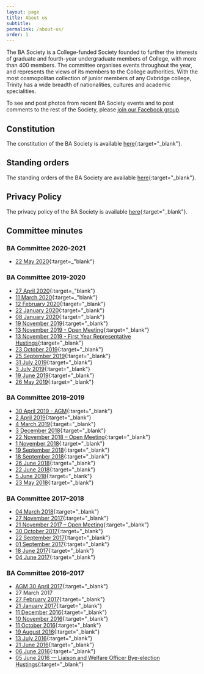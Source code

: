```yaml
---
layout: page
title: About us
subtitle:
permalink: /about-us/
order: 1
---
```


The BA Society is a College-funded Society founded to further the interests of graduate and fourth-year undergraduate members of College, with more than 400 members. The committee organises events throughout the year, and represents the views of its members to the College authorities. With the most cosmopolitan collection of junior members of any Oxbridge college, Trinity has a wide breadth of nationalities, cultures and academic specialities.

To see and post photos from recent BA Society events and to post comments to the rest of the Society, please [join our Facebook group](https://www.facebook.com/groups/2204129196/).

## Constitution
The constitution of the BA Society is available [here](/docs/constitution.pdf){:target="_blank"}.

## Standing orders
The standing orders of the BA Society are available [here](/docs/standing_orders.pdf){:target="_blank"}.

## Privacy Policy
The privacy policy of the BA Society is available [here](/docs/20200602_BA_soc_priv_pol.pdf){:target="_blank"}.

## Committee minutes

### BA Committee 2020-2021

* [22 May 2020](/docs/minutes/2020-05-22.pdf){:target=_"blank"}

### BA Committee 2019-2020

* [27 April 2020](/docs/minutes/2020-04-27_agm.pdf){:target=_"blank"}
* [11 March 2020](/docs/minutes/2020-03-11.pdf){:target=_"blank"}
* [12 February 2020](/docs/minutes/2020-02-12.pdf){:target="_blank"}
* [22 January 2020](/docs/minutes/2020-01-22.pdf){:target="_blank"}
* [08 January 2020](/docs/minutes/2020-01-08.pdf){:target="_blank"}
* [19 November 2019](/docs/minutes/2019-11-19.pdf){:target="_blank"}
* [13 November 2019 - Open Meeting](/docs/minutes/2019-11-13.pdf){:target="_blank"}
* [13 November 2019 - First Year Representative Hustings](/docs/minutes/FYR_hustings_minutes.pdf){:target="_blank"}
* [23 October 2019](/docs/minutes/2019-10-23.pdf){:target="_blank"}
* [25 September 2019](/docs/minutes/2019-09-25.pdf){:target="_blank"}
* [31 July 2019](/docs/minutes/2019-07-31.pdf){:target="_blank"}
* [3 July 2019](/docs/minutes/2019-07-03.pdf){:target="_blank"}
* [19 June 2019](/docs/minutes/2019-06-19.pdf){:target="_blank"}
* [26 May 2019](/docs/minutes/2019-05-26.pdf){:target="_blank"}

### BA Committee 2018–2019
* [30 April 2019 - AGM](/docs/minutes/2019-04-30-agm.pdf){:target="_blank"}
* [2 April 2019](/docs/minutes/2019-04-02.pdf){:target="_blank"}
* [4 March 2019](/docs/minutes/2019-03-04.pdf){:target="_blank"}
* [3 December 2018](/docs/minutes/2018-12-03.pdf){:target="_blank"}
* [22 November 2018 – Open Meeting](/docs/minutes/2018-11-22-open_meeting.pdf){:target="_blank"}
* [1 November 2018](/docs/minutes/2018-11-01.pdf){:target="_blank"}
* [19 September 2018](/docs/minutes/2018-09-19.pdf){:target="_blank"}
* [18 September 2018](/docs/minutes/2018-09-18.pdf){:target="_blank"}
* [26 June 2018](/docs/minutes/2018-06-26.pdf){:target="_blank"}
* [22 June 2018](/docs/minutes/2018-06-22.pdf){:target="_blank"}
* [5 June 2018](/docs/minutes/2018-06-05.pdf){:target="_blank"}
* [23 May 2018](/docs/minutes/2018-05-23.pdf){:target="_blank"}

### BA Committee 2017–2018
* [04 March 2018](/docs/minutes/2018-03-04.pdf){:target="_blank"}
* [27 November 2017](/docs/minutes/2017-11-27.pdf){:target="_blank"}
* [21 November 2017 – Open Meeting](/docs/minutes/2017-11-21.pdf){:target="_blank"}
* [30 October 2017](/docs/minutes/2017-10-30.pdf){:target="_blank"}
* [22 September 2017](/docs/minutes/2017-09-22.pdf){:target="_blank"}
* [01 September 2017](/docs/minutes/2017-09-01.pdf){:target="_blank"}
* [18 June 2017](/docs/minutes/2017-06-18.pdf){:target="_blank"}
* [04 June 2017](/docs/minutes/2017-06-04.pdf){:target="_blank"}

### BA Committee 2016–2017
* [AGM 30 April 2017](/docs/minutes/2017-04-30_AGM.pdf){:target="_blank"}
* 27 March 2017
* [27 February 2017](/docs/minutes/2017-02-27.pdf){:target="_blank"}
* [21 January 2017](/docs/minutes/2017-01-21.pdf){:target="_blank"}
* [11 December 2016](/docs/minutes/2016-12-11.pdf){:target="_blank"}
* [10 November 2016](/docs/minutes/2016-11-10.pdf){:target="_blank"}
* [11 October 2016](/docs/minutes/2016-10-11.pdf){:target="_blank"}
* [19 August 2016](/docs/minutes/2016-08-19.pdf){:target="_blank"}
* [13 July 2016](/docs/minutes/2016-07-13.pdf){:target="_blank"}
* [21 June 2016](/docs/minutes/2016-06-21.pdf){:target="_blank"}
* [06 June 2016](/docs/minutes/2016-06-06.pdf){:target="_blank"}
* [05 June 2016 — Liaison and Welfare Officer Bye-election Hustings](/docs/minutes/2016_welfare_officer_hustings.pdf){:target="_blank"}

<!---
### BA Committee 2015–2016
* Committee 2016 Hustings
* Committee 2016 Manifestos
* AGM 10 May 2016
* 16 February 2016
* 12 December 2015
* 1st Year Rep Hustings
* 1st Year Rep Manifestos
* 14 September 2015
* 5 September 2015
* 08 June 2015 — Hustings Computing Officer
* Computing Officer 2015 Manifestos
* Committee 2015 Manifestos

### BA Committee 2014–2015
* 18 May 2015 — Hustings
* 06 May 2015 — AGM
* 23 March 2015
* 26 November 2014
* 13 November 2014 — First Year Representative Hustings
* 18 September 2014
* 06 June 2014
* Committee 2014 Manifestos

### BA Committee 2013–2014
* 22 May 2014 — Handover
* 14 May 2014 — Hustings
* 27 March 2014
* 16 January 2014
* 18 November 2013
* First Year Rep Manifestos
* 28 October 2013
* 9 September 2013
* 23 July 2013
* 26 June 2013
* Committee 2013 Manifestos

### BA Committee 2012–2013
* 13 May 2013 — Hustings
* 02 May 2013 — AGM
* 10 March 2013
* 14 January 2013
* First Year Reps Manifestos
* 18 November 2012
* 22 October 2012
* 20 September 2012
* 30 August 2012
* 25 June 2012
* 23 June 2012
* 11 June 2012
* 28 May 2012
* Committee Manifestos

### BA Committee 2011–2012
* 18 April 2012
* 24 November 2011
* First Year Reps Manifestos
* 28 September 2011
* 21 September 2011
* 20 July 2011
* 13 June 2011
* Committee Manifestos

### BA Committee 2010–2011
* 24 May 2011 — Hustings
* 05 April 2011
* 14 December 2010
* 31 October 2010
* 17 August 2010
* 22 June 2010
* 23 May 2010

### BA Committee 2009–2010
* 10 August 2009
* 22 June 2009
* 04 June 2009

### BA Committee 2007–2008
* 20 August 2007
* 06 August 2007
* 30 July 2007
* 09 July 2007
* 02 July 2007
* 11 June 2007
* 04 June 2007
* 30 May 2007 — Hustings
* 28 May 2007
* 21 May 2007

### BA Committee 2006–2007
* 21 May 2007 — Handover
* 17 May 2007 — Hustings
* 02 May 2007 — AGM
* 02 May 2007
* 05 March 2007
* 25 February 2007
* 06 February 2007
* 21 November 2006
* 07 November 2006
* 01 November 2006 — Hustings
* 24 October 2006
* 11 October 2006
* 29 September 2006
* 11 September 2006
* 23 July 2006
* 27 June 2006
* 08 June 2006

### BA Committee 2005–2006
* 31 May 2006 — Hustings
* 29 May 2006
* 18 May 2006
--->
